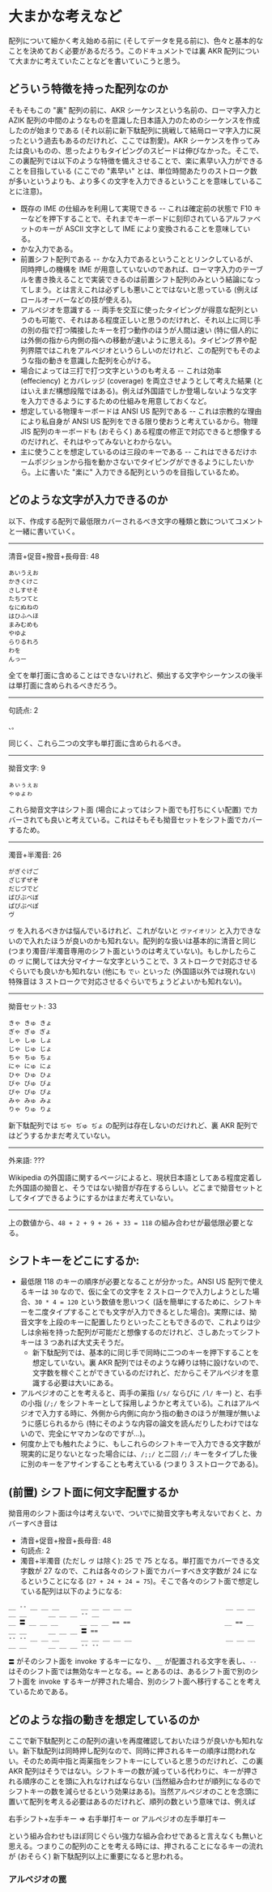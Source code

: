 # 大まかな考えなど

配列について細かく考え始める前に (そしてデータを見る前に)、色々と基本的なことを決めておく必要があるだろう。このドキュメントでは裏 AKR 配列について大まかに考えていたことなどを書いていこうと思う。

## どういう特徴を持った配列なのか

そもそもこの "裏" 配列の前に、AKR シーケンスという名前の、ローマ字入力と AZIK 配列の中間のようなものを意識した日本語入力のためのシーケンスを作成したのが始まりである (それ以前に新下駄配列に挑戦して結局ローマ字入力に戻ったという過去もあるのだけれど、ここでは割愛)。AKR シーケンスを作ってみたは良いものの、思ったよりもタイピングのスピードは伸びなかった。そこで、この裏配列では以下のような特徴を備えさせることで、楽に素早い入力ができることを目指している (ここでの "素早い" とは、単位時間あたりのストローク数が多いというよりも、より多くの文字を入力できるということを意味していることに注意)。

* 既存の IME の仕組みを利用して実現できる -- これは確定前の状態で F10 キーなどを押下することで、それまでキーボードに刻印されているアルファベットのキーが ASCII 文字として IME により変換されることを意味している。
* かな入力である。
* 前置シフト配列である -- かな入力であるということとリンクしているが、同時押しの機構を IME が用意していないのであれば、ローマ字入力のテーブルを書き換えることで実装できるのは前置シフト配列のみという結論になってしまう。とは言えこれは必ずしも悪いことではないと思っている (例えばロールオーバーなどの技が使える)。
* アルペジオを意識する -- 両手を交互に使ったタイピングが得意な配列というのも可能で、それはある程度正しいと思うのだけれど、それ以上に同じ手の別の指で打つ隣接したキーを打つ動作のほうが人間は速い (特に個人的には外側の指から内側の指への移動が速いように思える)。タイピング界や配列界隈ではこれをアルペジオというらしいのだけれど、この配列でもそのような指の動きを意識した配列を心がける。
* 場合によっては三打で打つ文字というのも考える -- これは効率 (effeciency) とカバレッジ (coverage) を両立させようとして考えた結果 (とはいえまだ構想段階ではある)。例えば外国語でしか登場しないような文字を入力できるようにするための仕組みを用意しておくなど。
* 想定している物理キーボードは ANSI US 配列である -- これは宗教的な理由により私自身が ANSI US 配列をできる限り使おうと考えているから。物理 JIS 配列のキーボードも (おそらく) ある程度の修正で対応できると想像するのだけれど、それはやってみないとわからない。
* 主に使うことを想定しているのは三段のキーである -- これはできるだけホームポジションから指を動かさないでタイピングができるようにしたいから。上に書いた "楽に" 入力できる配列というのを目指しているため。

## どのような文字が入力できるのか

以下、作成する配列で最低限カバーされるべき文字の種類と数についてコメントと一緒に書いていく。

----
清音+促音+撥音+長母音: 48
```
あいうえお
かきくけこ
さしすせそ
たちつてと
なにぬねの
はひふへほ
まみむめも
やゆよ
らりるれろ
わを
んっー
```

全てを単打面に含めることはできないけれど、頻出する文字やシーケンスの後半は単打面に含められるべきだろう。

----
句読点: 2
```
、。
```

同じく、これら二つの文字も単打面に含められるべき。

----
拗音文字: 9
```
ぁぃぅぇぉ
ゃゅょゎ
```

これら拗音文字はシフト面 (場合によってはシフト面でも打ちにくい配置) でカバーされても良いと考えている。これはそもそも拗音セットをシフト面でカバーするため。

----
濁音+半濁音: 26
```
がぎぐげご
ざじずぜぞ
だじづでど
ばびぶべぼ
ぱぴぷぺぽ
ヴ
```

`ヴ` を入れるべきかは悩んでいるけれど、これがないと `ヴァイオリン` と入力できないので入れたほうが良いのかも知れない。配列的な扱いは基本的に清音と同じ (つまり濁音/半濁音専用のシフト面というのは考えていない)。もしかしたらこの `ヴ` に関しては大分マイナーな文字ということで、3 ストロークで対応させるぐらいでも良いかも知れない (他にも `でぃ` といった (外国語以外では現れない) 特殊音は 3 ストロークで対応させるぐらいでちょうどよいかも知れない)。

----
拗音セット: 33
```
きゃ きゅ きょ
ぎゃ ぎゅ ぎょ
しゃ しゅ しょ
じゃ じゅ じょ
ちゃ ちゅ ちょ
にゃ にゅ にょ
ひゃ ひゅ ひょ
びゃ びゅ びょ
ぴゃ ぴゅ ぴょ
みゃ みゅ みょ
りゃ りゅ りょ
```

新下駄配列では `ぢゃ ぢゅ ぢょ` の配列は存在しないのだけれど、裏 AKR 配列ではどうするかまだ考えていない。

----

外来語: ???

Wikipedia の外国語に関するページによると、現状日本語としてある程度定着した外国語の拗音と、そうではない拗音が存在するらしい。どこまで拗音セットとしてタイプできるようにするかはまだ考えていない。

----

上の数値から、`48 + 2 + 9 + 26 + 33 = 118` の組み合わせが最低限必要となる。


## シフトキーをどこにするか:
* 最低限 118 のキーの順序が必要となることが分かった。ANSI US 配列で使えるキーは `30` なので、仮に全ての文字を 2 ストロークで入力しようとした場合、`30 * 4 = 120` という数値を思いつく (話を簡単にするために、シフトキーを二度タイプすることでも文字が入力できるとした場合)。実際には、拗音文字を上段のキーに配置したりといったこともできるので、これよりは少しは余裕を持った配列が可能だと想像するのだけれど、さしあたってシフトキーは 3 つあれば大丈夫そうだ。
    * 新下駄配列では、基本的に同じ手で同時に二つのキーを押下することを想定していない。裏 AKR 配列ではそのような縛りは特に設けないので、文字数を稼ぐことができているのだけれど、だからこそアルペジオを意識する必要は大いにある。
* アルペジオのことを考えると、両手の薬指 (`/s/` ならびに `/l/` キー) と、右手の小指 (`/;/` をシフトキーとして採用しようかと考えている)。これはアルペジオで入力する時に、外側から内側に向かう指の動きのほうが無理が無いように感じられるから (特にそのような内容の論文を読んだりしたわけではないので、完全にヤマカンなのですが…)。
* 何度か上でも触れたように、もしこれらのシフトキーで入力できる文字数が現実的に足りないとなった場合には、`/;;/` と二回 `/;/` キーをタイプした後に別のキーをアサインすることも考えている (つまり 3 ストロークである)。

## (前置) シフト面に何文字配置するか

拗音用のシフト面は今は考えないで、ついでに拗音文字も考えないでおくと、カバーすべき音は
* 清音+促音+撥音+長母音: 48
* 句読点: 2
* 濁音+半濁音 (ただし `ヴ` は除く): 25
で 75 となる。単打面でカバーできる文字数が 27 なので、これは各々のシフト面でカバーすべき文字数が 24 になるということになる (`27 + 24 + 24 = 75`)。そこで各々のシフト面で想定している配列は以下のようになる:

```
__ -- __ __ __      __ __ __ __ __                          __ __ __ __ __      __ __ __ -- __
__ 〓 __ __ __      __ __ __ == ==                          __ == __ __ __      __ __ __ 〓 ==
-- -- __ __ __      __ __ __ __ __                          __ __ __ __ __      __ __ __ -- --
```

`〓` がそのシフト面を invoke するキーになり、`__` が配置される文字を表し、`--` はそのシフト面では無効なキーとなる。`==` とあるのは、あるシフト面で別のシフト面を invoke するキーが押された場合、別のシフト面へ移行することを考えているためである。

## どのような指の動きを想定しているのか

ここで新下駄配列とこの配列の違いを再度確認しておいたほうが良いかも知れない。新下駄配列は同時押し配列なので、同時に押されるキーの順序は問われない。そのため両中指と両薬指をシフトキーにしていると思うのだけれど、この裏 AKR 配列はそうではない。シフトキーの数が減っている代わりに、キーが押される順序のことを頭に入れなければならない (当然組み合わせが順列になるのでシフトキーの数を減らせるという効果はある)。当然アルペジオのことを念頭に置いて配列を考える必要はあるのだけれど、順列の数という意味では、例えば

右手シフト+左手キー => 右手単打キー or アルペジオの左手単打キー

という組み合わせもほぼ同じぐらい強力な組み合わせであると言えなくも無いと思える。つまりこの配列のことを考える時には、押されることになるキーの流れが (おそらく) 新下駄配列以上に重要になると思われる。

### アルペジオの罠



